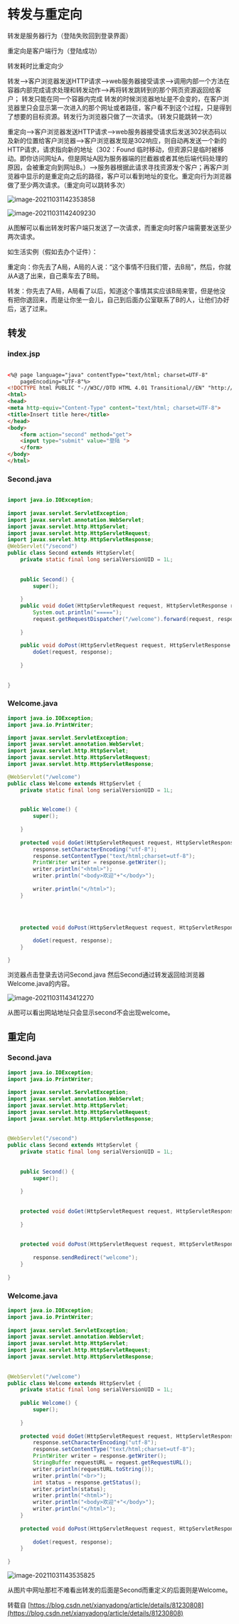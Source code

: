 # 转发与重定向

转发是服务器行为（登陆失败回到登录界面）

重定向是客户端行为（登陆成功）

转发耗时比重定向少



转发——>客户浏览器发送HTTP请求——>web服务器接受请求——>调用内部一个方法在容器内部完成请求处理和转发动作——>再将转发跳转到的那个网页资源返回给客户；  转发只能在同一个容器内完成 转发的时候浏览器地址是不会变的，在客户浏览器里只会显示第一次进入的那个网址或者路径，客户看不到这个过程，只是得到了想要的目标资源。转发行为浏览器只做了一次请求。（转发只能跳转一次）



重定向——>客户浏览器发送HTTP请求——>web服务器接受请求后发送302状态码以及新的位置给客户浏览器——>客户浏览器发现是302响应，则自动再发送一个新的HTTP请求，请求指向新的地址（302：Found  临时移动，但资源只是临时被移动。即你访问网址A，但是网址A因为服务器端的拦截器或者其他后端代码处理的原因，会被重定向到网址B。）——>服务器根据此请求寻找资源发个客户；再客户浏览器中显示的是重定向之后的路径，客户可以看到地址的变化。重定向行为浏览器做了至少两次请求。（重定向可以跳转多次）



![image-20211031142353858](C:\Users\范润泽\AppData\Roaming\Typora\typora-user-images\image-20211031142353858.png)

![image-20211031142409230](C:\Users\范润泽\AppData\Roaming\Typora\typora-user-images\image-20211031142409230.png)



从图解可以看出转发时客户端只发送了一次请求，而重定向时客户端需要发送至少两次请求。

如生活实例（假如去办个证件）：

重定向：你先去了A局，A局的人说：“这个事情不归我们管，去B局”，然后，你就从A退了出来，自己乘车去了B局。 

转发：你先去了A局，A局看了以后，知道这个事情其实应该B局来管，但是他没有把你退回来，而是让你坐一会儿，自己到后面办公室联系了B的人，让他们办好后，送了过来。

## 转发

### index.jsp

```html

<%@ page language="java" contentType="text/html; charset=UTF-8"
    pageEncoding="UTF-8"%>
<!DOCTYPE html PUBLIC "-//W3C//DTD HTML 4.01 Transitional//EN" "http://www.w3.org/TR/html4/loose.dtd">
<html>
<head>
<meta http-equiv="Content-Type" content="text/html; charset=UTF-8">
<title>Insert title here</title>
</head>
<body>
	<form action="second" method="get">
	<input type="submit" value="登陆 ">
	</form>
</body>
</html>
```




### Second.java

```java

import java.io.IOException;
 
import javax.servlet.ServletException;
import javax.servlet.annotation.WebServlet;
import javax.servlet.http.HttpServlet;
import javax.servlet.http.HttpServletRequest;
import javax.servlet.http.HttpServletResponse;
@WebServlet("/second")
public class Second extends HttpServlet{
	private static final long serialVersionUID = 1L;
    
	   
    public Second() {
        super();
      
    }
    public void doGet(HttpServletRequest request, HttpServletResponse response)throws ServletException, IOException{
    	System.out.println("=====");
    	request.getRequestDispatcher("/welcome").forward(request, response);
 
    }
 
    public void doPost(HttpServletRequest request, HttpServletResponse response)throws ServletException, IOException{
    	doGet(request, response);
 
    }
 
 
}

```



### Welcome.java

```java
import java.io.IOException;
import java.io.PrintWriter;

import javax.servlet.ServletException;
import javax.servlet.annotation.WebServlet;
import javax.servlet.http.HttpServlet;
import javax.servlet.http.HttpServletRequest;
import javax.servlet.http.HttpServletResponse;

@WebServlet("/welcome")
public class Welcome extends HttpServlet {
	private static final long serialVersionUID = 1L;
       

    public Welcome() {
        super();
      
    }
    
    protected void doGet(HttpServletRequest request, HttpServletResponse response) throws ServletException, IOException {
    	response.setCharacterEncoding("utf-8");
    	response.setContentType("text/html;charset=utf-8");
    	PrintWriter writer = response.getWriter();
    	writer.println("<html>");
    	writer.println("<body>欢迎"+"</body>");
    	
    	writer.println("</html>");
    }

 


	protected void doPost(HttpServletRequest request, HttpServletResponse response) throws ServletException, IOException {
	
		doGet(request, response);
	}

}
```

浏览器点击登录去访问Second.java 然后Second通过转发返回给浏览器Welcome.java的内容。

![image-20211031143412270](C:\Users\范润泽\AppData\Roaming\Typora\typora-user-images\image-20211031143412270.png)



从图可以看出网站地址只会显示second不会出现welcome。



## 重定向

### Second.java

```java
import java.io.IOException;
import java.io.PrintWriter;
 
import javax.servlet.ServletException;
import javax.servlet.annotation.WebServlet;
import javax.servlet.http.HttpServlet;
import javax.servlet.http.HttpServletRequest;
import javax.servlet.http.HttpServletResponse;
 
 
@WebServlet("/second")
public class Second extends HttpServlet {
	private static final long serialVersionUID = 1L;
       
    
    public Second() {
        super();
      
    }
 
	
	protected void doGet(HttpServletRequest request, HttpServletResponse response) throws ServletException, IOException {
	
	}
 
	
	protected void doPost(HttpServletRequest request, HttpServletResponse response) throws ServletException, IOException {
		
		response.sendRedirect("welcome");
	}
 
}

```

### Welcome.java

```java
import java.io.IOException;
import java.io.PrintWriter;
 
import javax.servlet.ServletException;
import javax.servlet.annotation.WebServlet;
import javax.servlet.http.HttpServlet;
import javax.servlet.http.HttpServletRequest;
import javax.servlet.http.HttpServletResponse;
 
 
@WebServlet("/welcome")
public class Welcome extends HttpServlet {
	private static final long serialVersionUID = 1L;
  
    public Welcome() {
        super();
        
    }
 
	protected void doGet(HttpServletRequest request, HttpServletResponse response) throws ServletException, IOException {
		response.setCharacterEncoding("utf-8");
		response.setContentType("text/html;charset=utf-8");
		PrintWriter writer = response.getWriter();
		StringBuffer requestURL = request.getRequestURL();
		writer.println(requestURL.toString());
		writer.println("<br>");
		int status = response.getStatus();
		writer.println(status);
		writer.println("<html>");
		writer.println("<body>欢迎"+"</body>");
		writer.println("</html>");
	}
 
	protected void doPost(HttpServletRequest request, HttpServletResponse response) throws ServletException, IOException {
		
		doGet(request, response);
	}
 
}
```

![image-20211031143535825](C:\Users\范润泽\AppData\Roaming\Typora\typora-user-images\image-20211031143535825.png)

从图片中网址那栏不难看出转发的后面是Second而重定义的后面则是Welcome。



转载自 [https://blog.csdn.net/xianyadong/article/details/81230808](https://blog.csdn.net/xianyadong/article/details/81230808)
